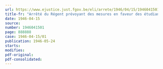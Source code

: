```yaml
---
url: https://www.ejustice.just.fgov.be/eli/arrete/1946/04/15/1946041501/justel
title-fr: "Arrêté du Régent prévoyant des mesures en faveur des étudiants universitaires, en application de l'arrêté-loi du 30 août 1944"
date: 1946-04-15
source:
number: 1946041501
page: 888888
case: 1946-04-15/01
publication: 1946-05-24
starts:
modifies:
pdf-original:
pdf-consolidated:
---
```


